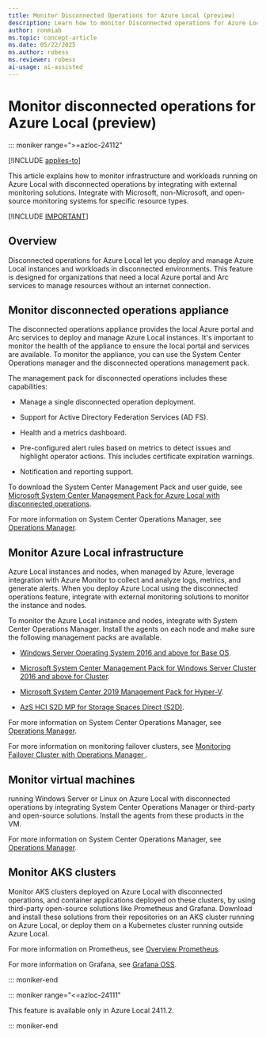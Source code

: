 ```yaml
---
title: Monitor Disconnected Operations for Azure Local (preview)
description: Learn how to monitor Disconnected operations for Azure Local (preview).
author: ronmiab
ms.topic: concept-article
ms.date: 05/22/2025
ms.author: robess
ms.reviewer: robess
ai-usage: ai-assisted
---
```

# Monitor disconnected operations for Azure Local (preview)

::: moniker range=">=azloc-24112"

[!INCLUDE [applies-to](../includes/hci-applies-to-23h2.md)]

This article explains how to monitor infrastructure and workloads running on Azure Local with disconnected operations by integrating with external monitoring solutions. Integrate with Microsoft, non-Microsoft, and open-source monitoring systems for specific resource types.

[!INCLUDE [IMPORTANT](../includes/disconnected-operations-preview.md)]

## Overview

Disconnected operations for Azure Local let you deploy and manage Azure Local instances and workloads in disconnected environments. This feature is designed for organizations that need a local Azure portal and Arc services to manage resources without an internet connection.

## Monitor disconnected operations appliance

The disconnected operations appliance provides the local Azure portal and Arc services to deploy and manage Azure Local instances. It's important to monitor the health of the appliance to ensure the local portal and services are available. To monitor the appliance, you can use the System Center Operations manager and the disconnected operations management pack.  

The management pack for disconnected operations includes these capabilities:

- Manage a single disconnected operation deployment.

- Support for Active Directory Federation Services (AD FS).

- Health and a metrics dashboard.

- Pre-configured alert rules based on metrics to detect issues and highlight operator actions. This includes certificate expiration warnings.

- Notification and reporting support.

To download the System Center Management Pack and user guide, see [Microsoft System Center Management Pack for Azure Local with disconnected operations](https://aka.ms/disconnected-operations-scom-mp).

For more information on System Center Operations Manager, see [Operations Manager](/system-center/scom/welcome?view=sc-om-2025).

## Monitor Azure Local infrastructure

Azure Local instances and nodes, when managed by Azure, leverage
integration with Azure Monitor to collect and analyze logs, metrics, and generate alerts. When you deploy Azure Local using the disconnected operations feature, integrate with external monitoring solutions to monitor the instance and nodes.

To monitor the Azure Local instance and nodes, integrate with System Center Operations Manager. Install the agents on each node and make sure the following management packs are available.

- [Windows Server Operating System 2016 and above for Base OS](https://aka.ms/AAvqh49).

- [Microsoft System Center Management Pack for Windows Server Cluster 2016 and above for Cluster](https://aka.ms/AAvqwlr).

- [Microsoft System Center 2019 Management Pack for Hyper-V](https://aka.ms/AAvqh4i).

- [AzS HCI S2D MP for Storage Spaces Direct (S2D)](https://aka.ms/AAvqwo9).

For more information on System Center Operations Manager, see [Operations Manager](/system-center/scom/welcome?view=sc-om-2025).

For more information on monitoring failover clusters, see [Monitoring Failover Cluster with Operations Manager
](/system-center/scom/manage-monitor-clusters-overview).

## Monitor virtual machines

running Windows Server or Linux on Azure Local with disconnected operations by integrating System Center Operations Manager or third-party and open-source solutions. Install the agents from these products in the VM.

For more information on System Center Operations Manager, see [Operations Manager](/system-center/scom/welcome?view=sc-om-2025).

## Monitor AKS clusters

Monitor AKS clusters deployed on Azure Local with disconnected operations, and container applications deployed on these clusters, by using third-party open-source solutions like Prometheus and Grafana. Download and install these solutions from their repositories on an AKS cluster running on Azure Local, or deploy them on a Kubernetes cluster running outside Azure Local.

For more information on Prometheus, see [Overview Prometheus](https://prometheus.io/docs/introduction/overview/).

For more information on Grafana, see [Grafana OSS](https://grafana.com/oss/grafana/).

::: moniker-end

::: moniker range="<=azloc-24111"

This feature is available only in Azure Local 2411.2.

::: moniker-end
